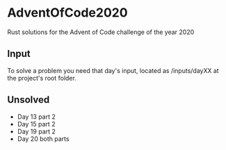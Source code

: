 # AdventOfCode2020

Rust solutions for the Advent of Code challenge of the year 2020

## Input
To solve a problem you need that day's input, located as /inputs/dayXX at the project's root folder.

## Unsolved
* Day 13 part 2
* Day 15 part 2
* Day 19 part 2
* Day 20 both parts